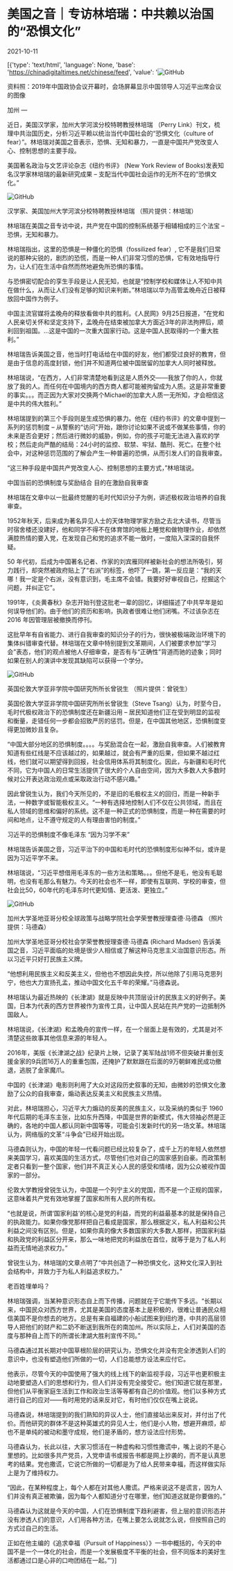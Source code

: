# 美国之音｜专访林培瑞：中共赖以治国的“恐惧文化”

2021-10-11

[{'type': 'text/html', 'language': None, 'base': 'https://chinadigitaltimes.net/chinese/feed', 'value': '![GitHub](https://chinadigitaltimes.net/chinese/files/2021/10/post-671953-6164c4d4cc146.)

资料照：2019年中国政协会议开幕时，会场屏幕显示中国领导人习近平出席会议的图像

加州 —

近日，美国汉学家，加州大学河滨分校特聘教授林培瑞 （Perry Link）刊文，梳理中共治国历史，分析习近平赖以统治当代中国社会的“恐惧文化（culture of fear）”。林培瑞对美国之音表示，恐惧、无知和暴力，一直是中国共产党改变人心、控制思想的主要手段。

美国著名政治与文艺评论杂志《纽约书评》 (New York Review of Books)发表知名汉学家林培瑞的最新研究成果 – 支配当代中国社会运作的无所不在的“恐惧文化。”

![GitHub](https://chinadigitaltimes.net/chinese/files/2021/10/post-671953-6164c4d4d4510.)

汉学家、美国加州大学河滨分校特聘教授林培瑞 （照片提供：林培瑞）

林培瑞在美国之音专访中说，共产党在中国的控制系统基于相辅相成的三个法宝 – 恐惧，无知和暴力。

林培瑞指出，这里的恐惧是一种僵化的恐惧（fossilized fear）, 它不是我们日常说的那种尖锐的，剧烈的恐慌，而是一种人们非常习惯的恐惧，它有效地指导行为，让人们在生活中自然而然地避免所恐惧的事情。

与恐惧密切配合的孪生手段是让人民无知，也就是“控制学校和媒体让人不知中共在做什么，从而让人们没有足够的知识来判断。”林培瑞以华为高管孟晚舟近日被释放回中国作为例子。

中国主流官媒将孟晚舟的释放看做中共的胜利。《人民网》9月25日报道，“在党和人民亲切关怀和坚定支持下，孟晚舟在结束被加拿大方面近3年的非法拘押后，顺利回到祖国。…这是中国的一次重大国家行动。这是中国人民取得的一个重大胜利。”

林培瑞告诉美国之音，他当时打电话给在中国的好友，他们都受过良好的教育，但是由于信息的高度封锁，他们并不知道两位被中国居留的加拿大人同时被释放。

林培瑞说，“在西方，人们非常清楚地看到这是人质外交——我放了你的人，你就放了我的人。而任何在中国境内的西方商人都可能被拘留成为人质。这是非常重要的事实。。。而正因为大家对交换两个Michael的加拿大人质一无所知，才会相信这是中共的伟大胜利。”

林培瑞提到的第三个手段则是生成恐惧的暴力。他在《纽约书评》的文章中提到一系列的惩罚制度 – 从警察的“访问”开始，跟你讨论如果不说或不做某些事情，你的未来是否会更好；然后进行微妙的威胁，例如，你的孩子可能无法进入喜欢的学校；然后走向严酷的结局：24小时的监控、软禁、牢狱、酷刑、死亡。在整个社会中，对这种惩罚范围的了解会产生一种普遍的恐惧，从而引发人们的自我审查。

“这三种手段是中国共产党改变人心、控制思想的主要方式，”林培瑞说。

中国当前的恐惧制度与奖励结合 目的在激励自我审查

林培瑞在文章中以一批最终觉醒的毛时代知识分子为例，讲述极权政治培养的自我审查。

1952年秋天，后来成为著名异见人士的天体物理学家方励之去北大读书，尽管当时宿舍楼还没建好，他和同学不得不在体育馆的地板上睡觉和做物理作业，却依然满腔热情的要入党，在发现自己和党的追求不能一致时，一度陷入深深的自我怀疑。

50 年代初，后成为中国著名记者、作家的刘宾雁同样被新社会的想法所吸引，努力践行，却突然被政府贴上了“右派”的标签，他吓了一跳，第一反应是：“我的天哪！我一定是个右派，没有意识到，毛主席不会错。我要好好审视自己，挖掘这个问题，并纠正它”。

1991年，《炎黄春秋》杂志开始刊登这批老一辈的回忆，详细描述了中共早年是如何误导他们的。由于他们的资历和影响，执政者很难让他们闭嘴。不过该杂志在 2016 年因管理层被撤换而停刊。

这批早年有自省能力、进行自我审查的知识分子的行为，很快被极端政治环境下的集体纠错审查代替。林培瑞在文章中特别提到文革期间，人们被要求参加“学习会”表态，他们的观点被他人仔细审查，是否有与“正确性”背道而驰的迹象；同时如果在别人的演讲中发现其缺陷可以获得一个学分。

![GitHub](https://chinadigitaltimes.net/chinese/files/2021/10/post-671953-6164c4d4dbc21.)

英国伦敦大学亚非学院中国研究所所长曾锐生 （照片提供：曾锐生）

英国伦敦大学亚非学院中国研究所所长曾锐生（Steve Tsang）认为，时至今日，毛时代极权政治下的恐惧制度还在新疆沿用 &#8211; 居民知道他们正在受到明显的监视和衡量，走错任何一步都会招致严厉的惩罚。但是，在中国其他地区，恐惧制度变得更加微妙且复杂。

“中国大部分地区的恐惧制度。。。。与奖励混合在一起，激励自我审查。人们被教育知道有些红线是不应该越过的，如果越过，就会有严重的后果，但如果不越过红线，他们就可以期望得到回报，社会信用体系将其制度化。因此，与新疆和毛时代不同，它为中国人的日常生活提供了很大的个人自由空间，因为大多数人大多数时候对公开表达政治观点或采取政治行动不感兴趣。”

因此曾锐生认为，我们今天所见的，不是旧的毛极权主义的回归，而是一种新手法，一种数字或智能极权主义。“一种有选择地控制人们不仅在公共领域，而且在私人领域的思维和偏好的系统。这不是一种正式的恐惧制度，而是一种在需要的时间和地点，让不遵守规定的人有理由害怕的制度。”

习近平的恐惧制度不像毛泽东 “因为习学不来”

林培瑞告诉美国之音，习近平治下的中国和毛时代的恐惧制度形似神不似，或许是因为习近平学不来。

林培瑞说，“习近平想借用毛泽东的一些方法和策略。。。但他不是毛，他没有毛聪明，也没有毛那么有魅力。今天的社会也不一样，即使有互联网、学校的审查，但社会比50，60年代的毛泽东时代更知情、更活泼、更独立。” 

![GitHub](https://chinadigitaltimes.net/chinese/files/2021/10/post-671953-6164c4d4e3f56.)

加州大学圣地亚哥分校全球政策与战略学院社会学荣誉教授理查德·马德森 （照片提供：马德森）

加州大学圣地亚哥分校社会学荣誉教授理查德·马德森 (Richard Madsen) 告诉美国之音，习近平面临的处境是很少人相信或了解这种马克思主义治国意识形态。所以习近平只好打民族主义牌。

“他想利用民族主义和反美主义，但他也不想因此失控，所以他除了引用马克思列宁，他也大力宣扬孔孟，推动中国文化五千年的荣耀。”马德森说。

林培瑞认为最近热映的《长津湖》就是反映中共顶层设计的民族主义的好例子。美国，日本为代表的西方世界被作为宣传工具，让中国人民站在共产党的一边抵制外国敌人。

林培瑞说，《长津湖》和孟晚舟的宣传一样，在一个层面上是有效的，尤其是对不清楚这些故事其他信息来源的年轻人。

2016年，美版《长津湖之战》纪录片上映，记录了美军陆战1师不但突破并重创支援金家的9兵团16万人的重重包围，还掩护了默默跟在后面的9万朝鲜难民成功撤退，逃脱了金家魔爪。

中国的《长津湖》电影则利用了大众对这段历史叙事的无知，由微妙的恐惧文化激励了公众的自我审查，煽动表达反美主义和民族主义热情。

对此，林培瑞担心，习近平大力煽动的反美的民族主义，以及采纳的类似于 1960 年代后期的毛泽东主张，比如东升西降，中国是世界的新模式，伟大领袖必然是正确的，各地的中国人都认同新中国等等，可能会引发新时代的另一场文革。林培瑞认为，网络版的文革“斗争会”已经开始出现。

马德森则认为，中国的年轻一代看问题已经比较复杂了，成千上万的年轻人依然想来美国学习，喜欢美国的生活方式，尽管他们也对自己的国家感到自豪。而政策制定者只看到一整个国家，他们并不真正关心人民的感受和情绪，因为公众被视作国家的一部分。

伦敦大学教授曾锐生认为，中国是一个列宁主义的党国，而不是一个正规的国家，这意味着共产党有效地掌握了国家和所有人民的所有权。

“也就是说，所谓‘国家利益’的核心是党的利益，而党的利益最基本的就是保持自己的执政能力。如果你像党那样把自己看成是国家，那么根据定义，私人利益和公共利益之间没有区别。但是，如果你真的像大多数国家的大多数人那样，把国家利益和执政党的利益区分开来，那么一味地把党的利益放在首位，就等于是为了私人利益而无情地追求权力。”

曾锐生认为，林培瑞的文章点明了“中共创造了一种恐惧文化，这种文化深入到社会结构中，并致力于为私人利益追求权力。”

老百姓埋单吗？

林培瑞强调，当某种意识形态自上而下传播，问题就在于它能传下多远。“长期以来，中国民众对西方世界，尤其是美国的态度基本上是积极的，很难让普通民众相信美国不是你想去的地方。总是有来自福建的小船试图来到纽约港，中共的高层领导人把他们的财产和二奶不断送到我所在的南加州。所以实际上，人们对美国的态度与那种自上而下的所谓长津湖大胜利宣传不同。”

马德森通过其长期对中国草根阶层的研究认为，恐惧文化并没有完全渗透到人们的意识中，也没有塑造他们所做的一切，人们总能想方设法来应付它。

他表示，尽管今天的中国使用了强大的线上线下的新监视手段，习近平也更积极主动地要塑造人们的思想和行为，但人们并没有完全接受它。他们知道它就在那里，但他们从平衡家庭生活到工作和政治生活等等都有自己的价值观。他们以多种方式进行自己的应对——有时用党的话来反对它，有时他们仅仅在嘴上说说。

马德森说，林培瑞提到的我们熟知的异议人士，他们直接站出来反对，并付出了代价。而他研究的群体不是这种英雄式的异见人士，他们是小人物，想避开麻烦，却也不是单纯的被动和墨守成规，他们是矛盾的，想方设法应付形势。

马德森认为，长此以往，大家习惯活在一种虚构和习惯性撒谎中，嘴上说的不是心里想的。比如很多共产党员，入党申请书或报告书都是网上抄袭的，而不是认真思考的结果。党也撒谎，它说它所做的一切都是为了给人民带来幸福，而这样做实际上是为了维持权力。

“因此，在某种程度上，每个人都在对其他人撒谎。严格来说这不是谎言，因为人们并没有真正被欺骗，因为每个人都知道分寸在哪里，他们知道这就是你要做的。”

马德森认为这就是今天的中国，人们在恐惧制度下趋利避害，但上层的意识形态并没有渗透人们的意识，人们用各种方法，在嘴上要怎么说就怎么说，但按照自己的方式过自己的生活。

正如在他主编的《追求幸福（Pursuit of Happiness）》一书中概括的，今天的中国不是一个一体化的社会，而是一个发展极度不平衡的社会，但不同版本的美好生活都通过口是心非的口吻团结在一起。”'}]